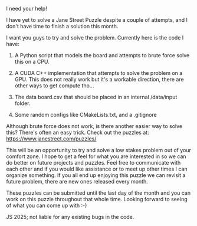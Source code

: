 I need your help!

I have yet to solve a Jane Street Puzzle despite a couple of attempts, and I don't have time to finish a solution this month.

I want you guys to try and solve the problem. Currently here is the code I have:

1) A Python script that models the board and attempts to brute force solve this on a CPU.

2) A CUDA C++ implementation that attempts to solve the problem on a GPU. This does not really work but it's a workable direction, there are other ways to get compute tho...

3) The data board.csv that should be placed in an internal /data/input folder.

4) Some random configs like CMakeLists.txt, and a .gitignore

Although brute force does not work, is there another easier way to solve this? There's often an easy trick. Check out the puzzles at: https://www.janestreet.com/puzzles/

This will be an opportunity to try and solve a low stakes problem out of your comfort zone. I hope to get a feel for what you are interested in so we can do better on future projects and puzzles. Feel free to communicate with each other and if you would like assistance or to meet up other times I can organize something. If you all end up enjoying this puzzle we can revisit a future problem, there are new ones released every month. 

These puzzles can be submitted until the last day of the month and you can work on this puzzle throughout that whole time. Looking forward to seeing of what you can come up with :-) 

JS 2025; not liable for any existing bugs in the code.